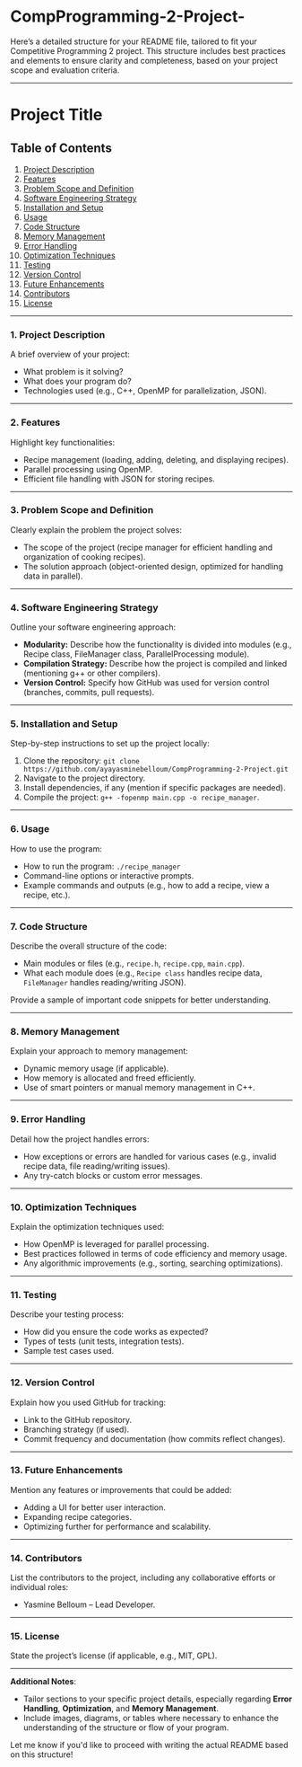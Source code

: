 # CompProgramming-2-Project-

Here’s a detailed structure for your README file, tailored to fit your Competitive Programming 2 project. This structure includes best practices and elements to ensure clarity and completeness, based on your project scope and evaluation criteria.

---

# **Project Title**

## **Table of Contents**
1. [Project Description](#project-description)
2. [Features](#features)
3. [Problem Scope and Definition](#problem-scope-and-definition)
4. [Software Engineering Strategy](#software-engineering-strategy)
5. [Installation and Setup](#installation-and-setup)
6. [Usage](#usage)
7. [Code Structure](#code-structure)
8. [Memory Management](#memory-management)
9. [Error Handling](#error-handling)
10. [Optimization Techniques](#optimization-techniques)
11. [Testing](#testing)
12. [Version Control](#version-control)
13. [Future Enhancements](#future-enhancements)
14. [Contributors](#contributors)
15. [License](#license)

---

### **1. Project Description**

A brief overview of your project:
- What problem is it solving?
- What does your program do?
- Technologies used (e.g., C++, OpenMP for parallelization, JSON).

---

### **2. Features**

Highlight key functionalities:
- Recipe management (loading, adding, deleting, and displaying recipes).
- Parallel processing using OpenMP.
- Efficient file handling with JSON for storing recipes.
  
---

### **3. Problem Scope and Definition**

Clearly explain the problem the project solves:
- The scope of the project (recipe manager for efficient handling and organization of cooking recipes).
- The solution approach (object-oriented design, optimized for handling data in parallel).

---

### **4. Software Engineering Strategy**

Outline your software engineering approach:
- **Modularity:** Describe how the functionality is divided into modules (e.g., Recipe class, FileManager class, ParallelProcessing module).
- **Compilation Strategy:** Describe how the project is compiled and linked (mentioning g++ or other compilers).
- **Version Control:** Specify how GitHub was used for version control (branches, commits, pull requests).

---

### **5. Installation and Setup**

Step-by-step instructions to set up the project locally:
1. Clone the repository: `git clone https://github.com/ayayasminebelloum/CompProgramming-2-Project.git`
2. Navigate to the project directory.
3. Install dependencies, if any (mention if specific packages are needed).
4. Compile the project: `g++ -fopenmp main.cpp -o recipe_manager`.

---

### **6. Usage**

How to use the program:
- How to run the program: `./recipe_manager`
- Command-line options or interactive prompts.
- Example commands and outputs (e.g., how to add a recipe, view a recipe, etc.).

---

### **7. Code Structure**

Describe the overall structure of the code:
- Main modules or files (e.g., `recipe.h`, `recipe.cpp`, `main.cpp`).
- What each module does (e.g., `Recipe class` handles recipe data, `FileManager` handles reading/writing JSON).
  
Provide a sample of important code snippets for better understanding.

---

### **8. Memory Management**

Explain your approach to memory management:
- Dynamic memory usage (if applicable).
- How memory is allocated and freed efficiently.
- Use of smart pointers or manual memory management in C++.

---

### **9. Error Handling**

Detail how the project handles errors:
- How exceptions or errors are handled for various cases (e.g., invalid recipe data, file reading/writing issues).
- Any try-catch blocks or custom error messages.
  
---

### **10. Optimization Techniques**

Explain the optimization techniques used:
- How OpenMP is leveraged for parallel processing.
- Best practices followed in terms of code efficiency and memory usage.
- Any algorithmic improvements (e.g., sorting, searching optimizations).

---

### **11. Testing**

Describe your testing process:
- How did you ensure the code works as expected?
- Types of tests (unit tests, integration tests).
- Sample test cases used.

---

### **12. Version Control**

Explain how you used GitHub for tracking:
- Link to the GitHub repository.
- Branching strategy (if used).
- Commit frequency and documentation (how commits reflect changes).

---

### **13. Future Enhancements**

Mention any features or improvements that could be added:
- Adding a UI for better user interaction.
- Expanding recipe categories.
- Optimizing further for performance and scalability.

---

### **14. Contributors**

List the contributors to the project, including any collaborative efforts or individual roles:
- Yasmine Belloum – Lead Developer.

---

### **15. License**

State the project’s license (if applicable, e.g., MIT, GPL).

---

**Additional Notes**:  
- Tailor sections to your specific project details, especially regarding **Error Handling**, **Optimization**, and **Memory Management**.
- Include images, diagrams, or tables where necessary to enhance the understanding of the structure or flow of your program.

Let me know if you'd like to proceed with writing the actual README based on this structure!
